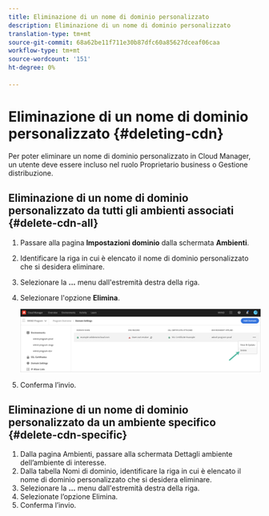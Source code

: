 ```yaml
---
title: Eliminazione di un nome di dominio personalizzato
description: Eliminazione di un nome di dominio personalizzato
translation-type: tm+mt
source-git-commit: 68a62be11f711e30b87dfc60a85627dceaf06caa
workflow-type: tm+mt
source-wordcount: '151'
ht-degree: 0%

---
```



# Eliminazione di un nome di dominio personalizzato {#deleting-cdn}

Per poter eliminare un nome di dominio personalizzato in Cloud Manager, un utente deve essere incluso nel ruolo Proprietario business o Gestione distribuzione.

## Eliminazione di un nome di dominio personalizzato da tutti gli ambienti associati {#delete-cdn-all}

1. Passare alla pagina **Impostazioni dominio** dalla schermata **Ambienti**.
1. Identificare la riga in cui è elencato il nome di dominio personalizzato che si desidera eliminare.
1. Selezionare la **...** menu dall&#39;estremità destra della riga.
1. Selezionare l&#39;opzione **Elimina**.

   ![](/help/implementing/cloud-manager/assets/cdn/cdn-delete.png)
1. Conferma l’invio.


## Eliminazione di un nome di dominio personalizzato da un ambiente specifico {#delete-cdn-specific}

1. Dalla pagina Ambienti, passare alla schermata Dettagli ambiente dell’ambiente di interesse.
1. Dalla tabella Nomi di dominio, identificare la riga in cui è elencato il nome di dominio personalizzato che si desidera eliminare.
1. Selezionare la **...** menu dall&#39;estremità destra della riga.
1. Selezionate l’opzione Elimina.
1. Conferma l’invio.

